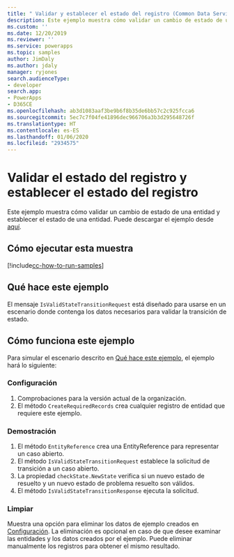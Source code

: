```yaml
---
title: " Validar y establecer el estado del registro (Common Data Service) | Microsoft Docs"
description: Este ejemplo muestra cómo validar un cambio de estado de una entidad y establecer el estado.
ms.custom: ''
ms.date: 12/20/2019
ms.reviewer: ''
ms.service: powerapps
ms.topic: samples
author: JimDaly
ms.author: jdaly
manager: ryjones
search.audienceType:
- developer
search.app:
- PowerApps
- D365CE
ms.openlocfilehash: ab3d1083aaf3be9b6f8b35de6bb57c2c925fcca6
ms.sourcegitcommit: 5ec7c7f04fe41896dec966706a3b3d295648726f
ms.translationtype: HT
ms.contentlocale: es-ES
ms.lasthandoff: 01/06/2020
ms.locfileid: "2934575"
---
```

# <a name="validate-record-state-and-set-the-state-of-record"></a>Validar el estado del registro y establecer el estado del registro

Este ejemplo muestra cómo validar un cambio de estado de una entidad y establecer el estado de una entidad. Puede descargar el ejemplo desde [aquí](https://github.com/microsoft/PowerApps-Samples/tree/master/cds/orgsvc/C%23/ValidateandExecuteSavedQuery).

## <a name="how-to-run-this-sample"></a>Cómo ejecutar esta muestra

[!include[cc-how-to-run-samples](../../includes/cc-how-to-run-samples.md)]

## <a name="what-this-sample-does"></a>Qué hace este ejemplo

El mensaje `IsValidStateTransitionRequest` está diseñado para usarse en un escenario donde contenga los datos necesarios para validar la transición de estado.

## <a name="how-this-sample-works"></a>Cómo funciona este ejemplo

Para simular el escenario descrito en [Qué hace este ejemplo](#what-this-sample-does), el ejemplo hará lo siguiente:

### <a name="setup"></a>Configuración

1. Comprobaciones para la versión actual de la organización.
2. El método `CreateRequiredRecords` crea cualquier registro de entidad que requiere este ejemplo.

### <a name="demonstrate"></a>Demostración

1. El método `EntityReference` crea una EntityReference para representar un caso abierto. 
2. El método `IsValidStateTransitionRequest` establece la solicitud de transición a un caso abierto.
3. La propiedad `checkState.NewState` verifica si un nuevo estado de resuelto y un nuevo estado de problema resuelto son válidos.
4. El método `IsValidStateTransitionResponse` ejecuta la solicitud.

### <a name="clean-up"></a>Limpiar

Muestra una opción para eliminar los datos de ejemplo creados en [Configuración](#setup). La eliminación es opcional en caso de que desee examinar las entidades y los datos creados por el ejemplo. Puede eliminar manualmente los registros para obtener el mismo resultado.

